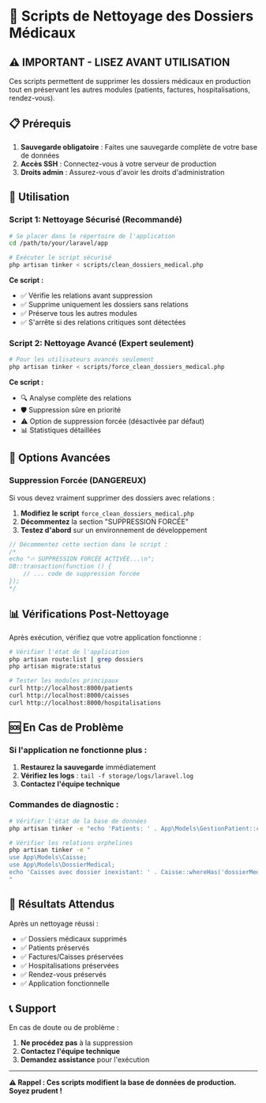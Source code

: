 # 🏥 Scripts de Nettoyage des Dossiers Médicaux

## ⚠️ IMPORTANT - LISEZ AVANT UTILISATION

Ces scripts permettent de supprimer les dossiers médicaux en production tout en préservant les autres modules (patients, factures, hospitalisations, rendez-vous).

## 📋 Prérequis

1. **Sauvegarde obligatoire** : Faites une sauvegarde complète de votre base de données
2. **Accès SSH** : Connectez-vous à votre serveur de production
3. **Droits admin** : Assurez-vous d'avoir les droits d'administration

## 🚀 Utilisation

### Script 1: Nettoyage Sécurisé (Recommandé)

```bash
# Se placer dans le répertoire de l'application
cd /path/to/your/laravel/app

# Exécuter le script sécurisé
php artisan tinker < scripts/clean_dossiers_medical.php
```

**Ce script :**

-   ✅ Vérifie les relations avant suppression
-   ✅ Supprime uniquement les dossiers sans relations
-   ✅ Préserve tous les autres modules
-   ✅ S'arrête si des relations critiques sont détectées

### Script 2: Nettoyage Avancé (Expert seulement)

```bash
# Pour les utilisateurs avancés seulement
php artisan tinker < scripts/force_clean_dossiers_medical.php
```

**Ce script :**

-   🔍 Analyse complète des relations
-   🛡️ Suppression sûre en priorité
-   ⚠️ Option de suppression forcée (désactivée par défaut)
-   📊 Statistiques détaillées

## 🔧 Options Avancées

### Suppression Forcée (DANGEREUX)

Si vous devez vraiment supprimer des dossiers avec relations :

1. **Modifiez le script** `force_clean_dossiers_medical.php`
2. **Décommentez** la section "SUPPRESSION FORCÉE"
3. **Testez d'abord** sur un environnement de développement

```php
// Décommentez cette section dans le script :
/*
echo "🔥 SUPPRESSION FORCÉE ACTIVÉE...\n";
DB::transaction(function () {
    // ... code de suppression forcée
});
*/
```

## 📊 Vérifications Post-Nettoyage

Après exécution, vérifiez que votre application fonctionne :

```bash
# Vérifier l'état de l'application
php artisan route:list | grep dossiers
php artisan migrate:status

# Tester les modules principaux
curl http://localhost:8000/patients
curl http://localhost:8000/caisses
curl http://localhost:8000/hospitalisations
```

## 🆘 En Cas de Problème

### Si l'application ne fonctionne plus :

1. **Restaurez la sauvegarde** immédiatement
2. **Vérifiez les logs** : `tail -f storage/logs/laravel.log`
3. **Contactez l'équipe technique**

### Commandes de diagnostic :

```bash
# Vérifier l'état de la base de données
php artisan tinker -e "echo 'Patients: ' . App\Models\GestionPatient::count(); echo '\nCaisses: ' . App\Models\Caisse::count();"

# Vérifier les relations orphelines
php artisan tinker -e "
use App\Models\Caisse;
use App\Models\DossierMedical;
echo 'Caisses avec dossier inexistant: ' . Caisse::whereHas('dossierMedical', function(\$q) { \$q->whereNull('id'); })->count();
"
```

## 🎯 Résultats Attendus

Après un nettoyage réussi :

-   ✅ Dossiers médicaux supprimés
-   ✅ Patients préservés
-   ✅ Factures/Caisses préservées
-   ✅ Hospitalisations préservées
-   ✅ Rendez-vous préservés
-   ✅ Application fonctionnelle

## 📞 Support

En cas de doute ou de problème :

1. **Ne procédez pas** à la suppression
2. **Contactez l'équipe technique**
3. **Demandez assistance** pour l'exécution

---

**⚠️ Rappel : Ces scripts modifient la base de données de production. Soyez prudent !**





















